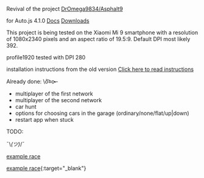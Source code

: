 Revival of the project <a href = "https://github.com/DrOmega9834/Asphalt9" target = "_blank">DrOmega9834\/Asphalt9</a>

for Auto.js 4.1.0 <a href = "https://easydoc.xyz/doc/25791054/uw2FUUiw/3bEzXb4y" target = "_blank">Docs</a> <a href = "https://download.csdn.net/tagalbum/1611" target = "_blank">Downloads</a>

This project is being tested on the Xiaomi Mi 9 smartphone with a resolution of 1080x2340 pixels and an aspect ratio of 19.5:9.
Default DPI most likely 392.

profile1920 tested with DPI 280

installation instructions from the old version <a href = "./readme/README_EN.md" target = "_blank">Click here to read instructions</a>

Already done: \ō͡≡o˞̶
- multiplayer of the first network
- multiplayer of the second network
- car hunt
- options for choosing cars in the garage (ordinary/none/flat/up|down)
- restart app when stuck

TODO:

¯\\_(ツ)_/¯

<a href = "https://www.youtube.com/watch?v=yx-xXiE0fXM" target = "_blank">example race</a>

[example race](https://www.youtube.com/watch?v=yx-xXiE0fXM){:target="_blank"}
